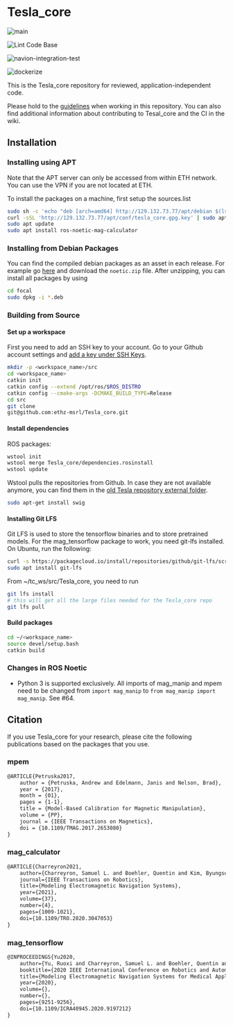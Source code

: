 # Tesla_core

![main](https://github.com/ethz-msrl/Tesla_core/workflows/main/badge.svg)

![Lint Code Base](https://github.com/ethz-msrl/Tesla_core/actions/workflows/linter.yml/badge.svg)

![navion-integration-test](https://github.com/ethz-msrl/Tesla_core/workflows/navion_integration_test/badge.svg)

![dockerize](https://github.com/ethz-msrl/Tesla_core/actions/workflows/docker.yaml/badge.svg)

This is the Tesla\_core repository for reviewed, application-independent code.

Please hold to the [guidelines](GUIDELINES.md) when working in this repository. You can also find additional information about contributing to Tesal_core and the CI in the wiki.

## Installation

### Installing using APT

Note that the APT server can only be accessed from within ETH network. You can use the VPN if you are not located at ETH.

To install the packages on a machine, first setup the sources.list

```bash
sudo sh -c 'echo "deb [arch=amd64] http://129.132.73.77/apt/debian $(lsb_release -sc) main" > /etc/apt/sources.list.d/tesla-core.list'
curl -sSL 'http://129.132.73.77/apt/conf/tesla_core.gpg.key' | sudo apt-key add -
sudo apt update
sudo apt install ros-noetic-mag-calculator
```

### Installing from Debian Packages

You can find the compiled debian packages as an asset in each release. For example go
[here](https://github.com/ethz-msrl/Tesla_core/releases/tag/v3.1.0) and download the `noetic.zip` file.
After unzipping, you can install all packages by using

```bash
cd focal
sudo dpkg -i *.deb
```

### Building from Source

#### Set up a workspace

First you need to add an SSH key to your account. Go to your Github account
settings and [add a key under SSH
Keys](https://help.github.com/en/github/authenticating-to-github/adding-a-new-ssh-key-to-your-github-account).

```bash
mkdir -p <workspace_name>/src
cd <workspace_name>
catkin init
catkin config --extend /opt/ros/$ROS_DISTRO
catkin config --cmake-args -DCMAKE_BUILD_TYPE=Release
cd src
git clone
git@github.com:ethz-msrl/Tesla_core.git
```

#### Install dependencies

ROS packages:

```bash
wstool init
wstool merge Tesla_core/dependencies.rosinstall
wstool update
```

Wstool pulls the repositories from Github. In case they are not available
anymore, you can find them in the [old Tesla repository external
folder](https://gogs.msrl.ethz.ch/MSRL/Tesla/src/4ab2b2d9d58842e2aaddad4011266410fe96b4cc/external).

```bash
sudo apt-get install swig
```

#### Installing Git LFS

Git LFS is used to store the tensorflow binaries and to store pretrained models.
For the mag_tensorflow package to work, you need
git-lfs installed. On Ubuntu, run the following:

<!-- markdownlint-capture -->
<!-- markdownlint-disable -->
```bash
curl -s https://packagecloud.io/install/repositories/github/git-lfs/script.deb.sh | sudo bash
sudo apt install git-lfs
```
<!-- markdownlint-restore -->

From ~/tc_ws/src/Tesla_core, you need to run

```bash
git lfs install
# this will get all the large files needed for the Tesla_core repo
git lfs pull
```

#### Build packages

```bash
cd ~/<workspace_name>
source devel/setup.bash
catkin build
```

### Changes in ROS Noetic

* Python 3 is supported exclusively. All imports of mag_manip and mpem need to
be changed from `import mag_manip` to `from mag_manip import mag_manip`. See #64.

## Citation

If you use Tesla_core for your research, please cite the following publications based on the packages that you use.

### mpem

```markdown
@ARTICLE{Petruska2017,
    author = {Petruska, Andrew and Edelmann, Janis and Nelson, Brad},
    year = {2017},
    month = {01},
    pages = {1-1},
    title = {Model-Based Calibration for Magnetic Manipulation},
    volume = {PP},
    journal = {IEEE Transactions on Magnetics},
    doi = {10.1109/TMAG.2017.2653080}
}
```

### mag_calculator

```markdown
@ARTICLE{Charreyron2021,
    author={Charreyron, Samuel L. and Boehler, Quentin and Kim, Byungsoo and Weibel, Cameron and Chautems, Christophe and Nelson, Bradley J.},
    journal={IEEE Transactions on Robotics},
    title={Modeling Electromagnetic Navigation Systems},
    year={2021},
    volume={37},
    number={4},
    pages={1009-1021},
    doi={10.1109/TRO.2020.3047053}
}
```

### mag_tensorflow

```markdown
@INPROCEEDINGS{Yu2020,
    author={Yu, Ruoxi and Charreyron, Samuel L. and Boehler, Quentin and Weibel, Cameron and Chautems, Christophe and Poon, Carmen C. Y. and Nelson, Bradley J.},
    booktitle={2020 IEEE International Conference on Robotics and Automation (ICRA)},
    title={Modeling Electromagnetic Navigation Systems for Medical Applications using Random Forests and Artificial Neural Networks},
    year={2020},
    volume={},
    number={},
    pages={9251-9256},
    doi={10.1109/ICRA40945.2020.9197212}
}
```
